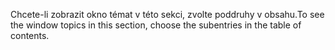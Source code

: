 <span data-ttu-id="8eaee-101">Chcete-li zobrazit okno témat v této sekci, zvolte poddruhy v obsahu.</span><span class="sxs-lookup"><span data-stu-id="8eaee-101">To see the window topics in this section, choose the subentries in the table of contents.</span></span>
